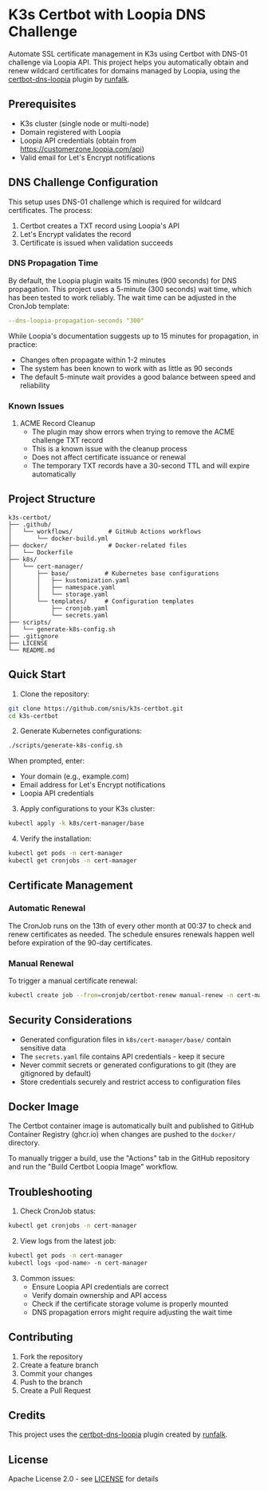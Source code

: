 # K3s Certbot with Loopia DNS Challenge

Automate SSL certificate management in K3s using Certbot with DNS-01 challenge via Loopia API. This project helps you automatically obtain and renew wildcard certificates for domains managed by Loopia, using the [certbot-dns-loopia](https://pypi.org/project/certbot-dns-loopia/) plugin by [runfalk](https://github.com/runfalk).

## Prerequisites

- K3s cluster (single node or multi-node)
- Domain registered with Loopia
- Loopia API credentials (obtain from https://customerzone.loopia.com/api)
- Valid email for Let's Encrypt notifications

## DNS Challenge Configuration

This setup uses DNS-01 challenge which is required for wildcard certificates. The process:
1. Certbot creates a TXT record using Loopia's API
2. Let's Encrypt validates the record
3. Certificate is issued when validation succeeds

### DNS Propagation Time

By default, the Loopia plugin waits 15 minutes (900 seconds) for DNS propagation. This project uses a 5-minute (300 seconds) wait time, which has been tested to work reliably. The wait time can be adjusted in the CronJob template:

```yaml
--dns-loopia-propagation-seconds "300"
```

While Loopia's documentation suggests up to 15 minutes for propagation, in practice:
- Changes often propagate within 1-2 minutes
- The system has been known to work with as little as 90 seconds
- The default 5-minute wait provides a good balance between speed and reliability

### Known Issues

1. ACME Record Cleanup
   - The plugin may show errors when trying to remove the ACME challenge TXT record
   - This is a known issue with the cleanup process
   - Does not affect certificate issuance or renewal
   - The temporary TXT records have a 30-second TTL and will expire automatically

## Project Structure

```
k3s-certbot/
├── .github/
│   └── workflows/          # GitHub Actions workflows
│       └── docker-build.yml
├── docker/                 # Docker-related files
│   └── Dockerfile
├── k8s/
│   └── cert-manager/
│       ├── base/          # Kubernetes base configurations
│       │   ├── kustomization.yaml
│       │   ├── namespace.yaml
│       │   └── storage.yaml
│       └── templates/     # Configuration templates
│           ├── cronjob.yaml
│           └── secrets.yaml
├── scripts/
│   └── generate-k8s-config.sh
├── .gitignore
├── LICENSE
└── README.md
```

## Quick Start

1. Clone the repository:
```bash
git clone https://github.com/snis/k3s-certbot.git
cd k3s-certbot
```

2. Generate Kubernetes configurations:
```bash
./scripts/generate-k8s-config.sh
```
When prompted, enter:
- Your domain (e.g., example.com)
- Email address for Let's Encrypt notifications
- Loopia API credentials

3. Apply configurations to your K3s cluster:
```bash
kubectl apply -k k8s/cert-manager/base
```

4. Verify the installation:
```bash
kubectl get pods -n cert-manager
kubectl get cronjobs -n cert-manager
```

## Certificate Management

### Automatic Renewal
The CronJob runs on the 13th of every other month at 00:37 to check and renew certificates as needed. The schedule ensures renewals happen well before expiration of the 90-day certificates.

### Manual Renewal
To trigger a manual certificate renewal:
```bash
kubectl create job --from=cronjob/certbot-renew manual-renew -n cert-manager
```

## Security Considerations

- Generated configuration files in `k8s/cert-manager/base/` contain sensitive data
- The `secrets.yaml` file contains API credentials - keep it secure
- Never commit secrets or generated configurations to git (they are gitignored by default)
- Store credentials securely and restrict access to configuration files

## Docker Image

The Certbot container image is automatically built and published to GitHub Container Registry (ghcr.io) when changes are pushed to the `docker/` directory.

To manually trigger a build, use the "Actions" tab in the GitHub repository and run the "Build Certbot Loopia Image" workflow.

## Troubleshooting

1. Check CronJob status:
```bash
kubectl get cronjobs -n cert-manager
```

2. View logs from the latest job:
```bash
kubectl get pods -n cert-manager
kubectl logs <pod-name> -n cert-manager
```

3. Common issues:
   - Ensure Loopia API credentials are correct
   - Verify domain ownership and API access
   - Check if the certificate storage volume is properly mounted
   - DNS propagation errors might require adjusting the wait time

## Contributing

1. Fork the repository
2. Create a feature branch
3. Commit your changes
4. Push to the branch
5. Create a Pull Request

## Credits

This project uses the [certbot-dns-loopia](https://pypi.org/project/certbot-dns-loopia/) plugin created by [runfalk](https://github.com/runfalk).

## License

Apache License 2.0 - see [LICENSE](LICENSE) for details
